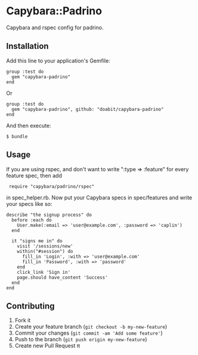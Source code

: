 # Capybara::Padrino

Capybara and rspec config for padrino.

## Installation

Add this line to your application's Gemfile:

    group :test do
      gem "capybara-padrino"
    end

Or

    group :test do
      gem "capybara-padrino", github: "doabit/capybara-padrino"
    end

And then execute:

    $ bundle

## Usage

If you are using rspec, and don't want to write ":type => :feature" for every feature spec, then add

     require "capybara/padrino/rspec"

in spec_helper.rb. Now put your Capybara specs in spec/features and write your specs like so:

    describe "the signup process" do
      before :each do
        User.make(:email => 'user@example.com', :password => 'caplin')
      end

      it "signs me in" do
        visit '/sessions/new'
        within("#session") do
          fill_in 'Login', :with => 'user@example.com'
          fill_in 'Password', :with => 'password'
        end
        click_link 'Sign in'
        page.should have_content 'Success'
      end
    end


## Contributing

1. Fork it
2. Create your feature branch (`git checkout -b my-new-feature`)
3. Commit your changes (`git commit -am 'Add some feature'`)
4. Push to the branch (`git push origin my-new-feature`)
5. Create new Pull Request
π
